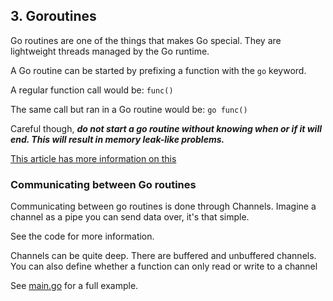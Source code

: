 ## 3. Goroutines
Go routines are one of the things that makes Go special.
They are lightweight threads managed by the Go runtime. 

A Go routine can be started by prefixing a function with the ```go``` keyword.

A regular function call would be:
```func()```

The same call but ran in a Go routine would be:
```go func()```

Careful though, ***do not start a go routine without knowing when or if it will end. This will result in memory leak-like problems.***

[This article has more information on this](https://dave.cheney.net/2016/12/22/never-start-a-goroutine-without-knowing-how-it-will-stop)

### Communicating between Go routines
Communicating between go routines is done through Channels. 
Imagine a channel as a pipe you can send data over, it's that simple.

See the code for more information.

Channels can be quite deep. There are buffered and unbuffered channels.
You can also define whether a function can only read or write to a channel

See [main.go](main.go) for a full example.